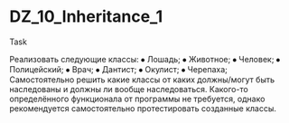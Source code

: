 # DZ_10_Inheritance_1
Task

Реализовать следующие классы:
⦁	Лошадь;
⦁	Животное;
⦁	Человек;
⦁	Полицейский;
⦁	Врач;
⦁	Дантист;
⦁	Окулист;
⦁	Черепаха;
Самостоятельно решить какие классы от каких должны/могут быть наследованы и должны ли вообще наследоваться.
Какого-то определённого функционала от программы не требуется, однако рекомендуется самостоятельно протестировать созданные классы.
